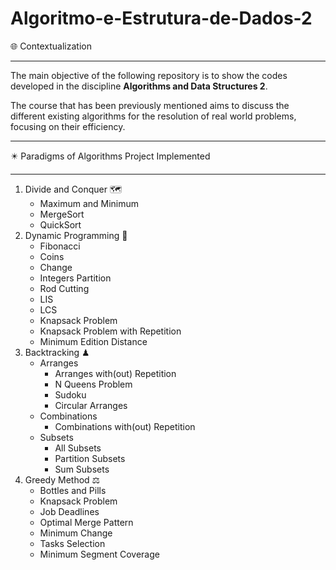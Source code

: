 # Algoritmo-e-Estrutura-de-Dados-2



🌐 Contextualization

---

The main objective of the following repository is to show the codes developed in the discipline **Algorithms and Data Structures 2**. 

The course that has been previously mentioned aims to discuss the different existing algorithms for the resolution of real world problems, focusing on their efficiency.

---

✴️ Paradigms of Algorithms Project Implemented

---

1. Divide and Conquer 🗺️
   - Maximum and Minimum
   - MergeSort
   - QuickSort
2. Dynamic Programming 📖
   - Fibonacci
   - Coins
   - Change
   - Integers Partition
   - Rod Cutting
   - LIS
   - LCS
   - Knapsack Problem
   - Knapsack Problem with Repetition 
   - Minimum Edition Distance 
3. Backtracking ♟
   - Arranges 
     - Arranges with(out) Repetition ️ 
     - N Queens Problem
     - Sudoku 
     - Circular Arranges
   - Combinations
     - Combinations with(out) Repetition
   - Subsets
     - All Subsets
     - Partition Subsets
     - Sum Subsets
4. Greedy Method ⚖️
   - Bottles and Pills
   - Knapsack Problem
   - Job Deadlines
   - Optimal Merge Pattern
   - Minimum Change
   - Tasks Selection
   - Minimum Segment Coverage






